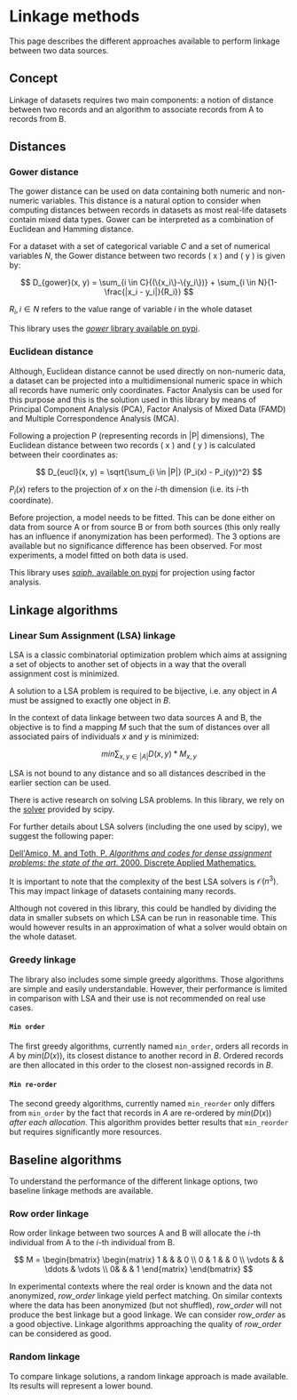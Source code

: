 # Linkage methods

This page describes the different approaches available to perform linkage
between two data sources.

## Concept

Linkage of datasets requires two main components: a notion of distance between
two records and an algorithm to associate records from A to records from B.

## Distances

### Gower distance

The gower distance can be used on data containing both numeric and non-numeric
variables. This distance is a natural option to consider when computing
distances between records in datasets as most real-life datasets contain mixed
data types. Gower can be interpreted as a combination of Euclidean and Hamming
distance.

For a dataset with a set of categorical variable $C$ and a set of numerical
variables $N$, the Gower distance between two records \( x \) and \( y \) is
given by:

$$
D_{gower}(x, y) = \sum_{i \in C}{(\{x_i\}-\{y_i\})} + \sum_{i \in N}{1-\frac{|x_i - y_i|}{R_i}} 
$$

$R_i, i \in N$ refers to the value range of variable $i$ in the whole dataset

This library uses the [*gower* library available on pypi](https://pypi.org/project/gower/).


### Euclidean distance

Although, Euclidean distance cannot be used directly on non-numeric data, a
dataset can be projected into a multidimensional numeric space in which all
records have numeric only coordinates. Factor Analysis can be used for this
purpose and this is the solution used in this library by means of Principal
Component Analysis (PCA), Factor Analysis of Mixed Data (FAMD) and Multiple
Correspondence Analysis (MCA).

Following a projection P (representing records in |P| dimensions), The Euclidean
distance between two records \( x \) and \( y \) is calculated between their
coordinates as:

$$
D_{eucl}(x, y) = \sqrt{\sum_{i \in |P|} (P_i(x) - P_i(y))^2}
$$

$P_i(x)$ refers to the projection of $x$ on the $i$-th dimension (i.e. its $i$-th coordinate).

Before projection, a model needs to be fitted. This can be done either on data
from source A or from source B or from both sources (this only really has an
influence if anonymization has been performed). The 3 options are available but
no significance difference has been observed. For most experiments, a model
fitted on both data is used.

This library uses [*saiph*, available on pypi](https://pypi.org/project/saiph/) 
for projection using factor analysis.

## Linkage algorithms

### Linear Sum Assignment (LSA) linkage

LSA is a classic combinatorial optimization problem which aims at assigning a
set of objects to another set of objects in a way that the overall assignment
cost is minimized.

A solution to a LSA problem is required to be bijective, i.e. any object in $A$
must be assigned to exactly one object in $B$.

In the context of data linkage between two data sources A and B, the objective
is to find a mapping $M$ such that the sum of distances over all associated
pairs of individuals $x$ and $y$ is minimized:

$$
min \sum_{x, y \in |A|}{D(x,y)*M_{x,y}}
$$

LSA is not bound to any distance and so all distances described in the earlier
section can be used.

There is active research on solving LSA problems. In this library, we rely on
the
[solver](https://docs.scipy.org/doc/scipy/reference/generated/scipy.optimize.linear_sum_assignment.html)
provided by scipy.

For further details about LSA solvers (including the one used by scipy), we
suggest the following paper:

[Dell'Amico, M. and Toth, P. *Algorithms and codes for dense assignment problems: the state of the art*. 2000. Discrete Applied Mathematics.](https://www.sciencedirect.com/science/article/pii/S0166218X99001729)

It is important to note that the complexity of the best LSA solvers is $\mathcal{O}(n^3)$. This may impact linkage of datasets containing many records.

Although not covered in this library, this could be handled by dividing the data
in smaller subsets on which LSA can be run in reasonable time. This would
however results in an approximation of what a solver would obtain on the whole
dataset.

### Greedy linkage

The library also includes some simple greedy algorithms. Those algorithms are
simple and easily understandable. However, their performance is limited in
comparison with LSA and their use is not recommended on real use cases.

#### `Min order`

The first greedy algorithms, currently named `min_order`, orders all records in
$A$ by $min(D(x))$, its closest distance to another record in $B$. Ordered
records are then allocated in this order to the closest non-assigned records in
$B$.

#### `Min re-order`

The second greedy algorithms, currently named `min_reorder` only differs from
`min_order` by the fact that records in $A$ are re-ordered by $min(D(x))$ *after
each allocation*. This algorithm provides better results that `min_reorder` but
requires significantly more resources.

## Baseline algorithms

To understand the performance of the different linkage options, two baseline linkage methods are available.

### Row order linkage

Row order linkage between two sources A and B will allocate the $i$-th individual from A to the $i$-th individual from B.

$$
M = \begin{bmatrix}
\begin{matrix}
    1 &  &  & 0 \\
    0 & 1 &  & 0 \\
    \vdots &  & \ddots & \vdots \\
    0& & & 1
  \end{matrix}
  \end{bmatrix} 
$$

In experimental contexts where the real order is known and the data not
anonymized, *row_order* linkage yield perfect matching. On similar contexts
where the data has been anonymized (but not shuffled), *row_order* will not
produce the best linkage but a good linkage. We can consider *row_order* as a
good objective. Linkage algorithms approaching the quality of *row_order* can be
considered as good.

### Random linkage

To compare linkage solutions, a random linkage approach is made available. Its results will represent a lower bound. 
